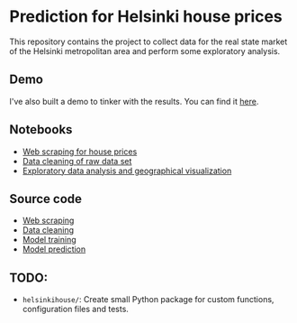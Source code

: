 # Prediction for Helsinki house prices

This repository contains the project to collect data for the real state market of the Helsinki metropolitan area and perform some 
exploratory analysis.

## Demo
I've also built a demo to tinker with the results.
You can find it [here](https://albertonietos-helsinki-house-apphelsinki-house-price-app-494vpl.streamlit.app/).
## Notebooks
- [Web scraping for house prices](https://github.com/albertonietos/helsinki-house-price/blob/main/notebooks/01-web-scrapper-notebook.ipynb)
- [Data cleaning of raw data set](https://github.com/albertonietos/helsinki-house-price/blob/main/notebooks/02-data-cleaning-notebook.ipynb)
- [Exploratory data analysis and geographical visualization](https://github.com/albertonietos/helsinki-house-price/blob/main/notebooks/03-exploratory-data-analysis.ipynb)

## Source code
- [Web scraping](https://github.com/albertonietos/helsinki-house-price/tree/main/src/web_scraper.py)
- [Data cleaning](https://github.com/albertonietos/helsinki-house-price/tree/main/src/data_cleaner.py)
- [Model training](https://github.com/albertonietos/helsinki-house-price/tree/main/src/model_trainer.py)
- [Model prediction](https://github.com/albertonietos/helsinki-house-price/tree/main/src/model_predictor.py)

## TODO:
- `helsinkihouse/`: Create small Python package for custom functions, configuration files and tests.